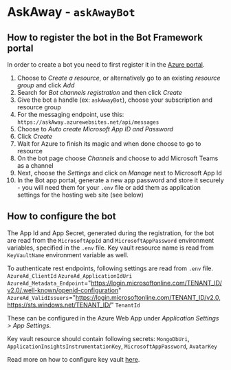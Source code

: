 # AskAway - `askAwayBot`

## How to register the bot in the Bot Framework portal

In order to create a bot you need to first register it in the [Azure portal](https://portal.azure.com/).

1. Choose to _Create a resource_, or alternatively go to an existing _resource group_ and click _Add_
2. Search for _Bot channels registration_ and then click _Create_
3. Give the bot a handle (ex: `askAwayBot`), choose your subscription and resource group
4. For the messaging endpoint, use this: `https://askAway.azurewebsites.net/api/messages`
5. Choose to _Auto create Microsoft App ID and Password_
6. Click _Create_
7. Wait for Azure to finish its magic and when done choose to go to resource
8. On the bot page choose _Channels_ and choose to add Microsoft Teams as a channel
9. Next, choose the _Settings_ and click on _Manage_ next to Microsoft App Id
10. In the Bot app portal, generate a new app password and store it securely - you will need them for your `.env` file or add them as application settings for the hosting web site (see below)

## How to configure the bot

The App Id and App Secret, generated during the registration, for the bot are read from the `MicrosoftAppId` and `MicrosoftAppPassword` environment variables, specified in the `.env` file. Key vault resource name is read from `KeyVaultName` environment variable as well.

To authenticate rest endpoints, following settings are read from `.env` file.
`AzureAd_ClientId`
`AzureAd_ApplicationIdUri`
`AzureAd_Metadata_Endpoint`="https://login.microsoftonline.com/TENANT_ID/v2.0/.well-known/openid-configuration"
`AzureAd_ValidIssuers`="https://login.microsoftonline.com/TENANT_ID/v2.0,https://sts.windows.net/TENANT_ID/"
`TenantId`

These can be configured in the Azure Web App under _Application Settings > App Settings_.

Key vault resource should contain following secrets:
`MongoDbUri`,
`ApplicationInsightsInstrumentationKey`,
`MicrosoftAppPassword`,
`AvatarKey`

Read more on how to configure key vault [here](https://docs.microsoft.com/en-us/azure/key-vault/general/assign-access-policy-portal).
